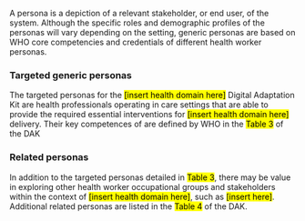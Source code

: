 A persona is a depiction of a relevant stakeholder, or end user, of the system.
Although the specific roles and demographic profiles of the personas will vary depending on the setting, generic personas are based on WHO core competencies and credentials of different health worker personas.


### Targeted generic personas

<!--
The targeted personas for the <mark>[insert health domain here]</mark> Digital Adaptation Kit are
health professionals operating in care settings that are able to provide
the required essential interventions for <mark>[insert health domain here]</mark> delivery. Their
key competences of are defined in the following table.

**Descriptions of key generic personas**

{% include fragment-actors.liquid %}

<br/>
-->
The targeted personas for the <mark>[insert health domain here]</mark> Digital Adaptation Kit are
health professionals operating in care settings that are able to provide
the required essential interventions for <mark>[insert health domain here]</mark> delivery. Their
key competences of are defined by WHO in the <mark>Table 3</mark> of the DAK

### Related personas
In addition to the targeted personas detailed in <mark>Table 3</mark>, there may be value in exploring other health worker occupational groups and stakeholders within the context of <mark>[insert health domain here]</mark>, such as <mark>[insert here]</mark>. Additional related personas are listed in the <mark>Table 4</mark> of the DAK.